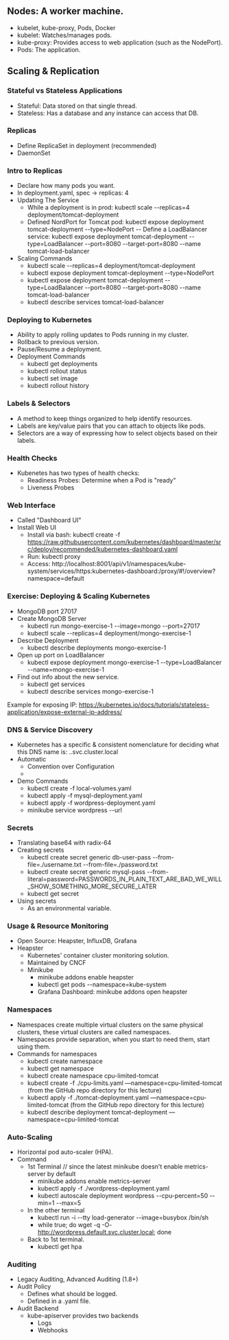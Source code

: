 ## Nodes: A worker machine.
- kubelet, kube-proxy, Pods, Docker
- kubelet: Watches/manages pods.
- kube-proxy: Provides access to web application (such as the NodePort).
- Pods: The application.

## Scaling & Replication
### Stateful vs Stateless Applications
- Stateful: Data stored on that single thread.
- Stateless: Has a database and any instance can access that DB.

### Replicas
- Define ReplicaSet in deployment (recommended)
- DaemonSet

### Intro to Replicas
- Declare how many pods you want.
- In deployment.yaml, spec -> replicas: 4
- Updating The Service
  - While a deployment is in prod: kubectl scale --replicas=4 deployment/tomcat-deployment
  - Defined NordPort for Tomcat pod: kubectl expose deployment tomcat-deployment --type=NodePort
  -- Define a LoadBalancer service: kubectl expose deployment tomcat-deployment --type=LoadBalancer --port=8080 --target-port=8080 --name tomcat-load-balancer
- Scaling Commands
  - kubectl scale --replicas=4 deployment/tomcat-deployment 
  - kubectl expose deployment tomcat-deployment --type=NodePort
  - kubectl expose deployment tomcat-deployment --type=LoadBalancer --port=8080 --target-port=8080 --name tomcat-load-balancer
  - kubectl describe services tomcat-load-balancer

### Deploying to Kubernetes
- Ability to apply rolling updates to Pods running in my cluster.
- Rollback to previous version.
- Pause/Resume a deployment.
- Deployment Commands
  - kubectl get deployments
  - kubectl rollout status
  - kubectl set image
  - kubectl rollout history

### Labels & Selectors
- A method to keep things organized to help identify resources.
- Labels are key/value pairs that you can attach to objects like pods.
- Selectors are a way of expressing how to select objects based on their labels.

### Health Checks
- Kubenetes has two types of health checks:
  - Readiness Probes: Determine when a Pod is "ready"
  - Liveness Probes

### Web Interface
- Called "Dashboard UI"
- Install Web UI
  - Install via bash: kubectl create -f https://raw.githubusercontent.com/kubernetes/dashboard/master/src/deploy/recommended/kubernetes-dashboard.yaml
  - Run: kubectl proxy
  - Access: http://localhost:8001/api/v1/namespaces/kube-system/services/https:kubernetes-dashboard:/proxy/#!/overview?namespace=default

### Exercise: Deploying & Scaling Kubernetes
- MongoDB port 27017
- Create MongoDB Server
  - kubectl run mongo-exercise-1 --image=mongo --port=27017
  - kubectl scale --replicas=4 deployment/mongo-exercise-1
- Describe Deployment
  - kubectl describe deployments mongo-exercise-1
- Open up port on LoadBalancer
  - kubectl expose deployment mongo-exercise-1 --type=LoadBalancer --name=mongo-exercise-1
- Find out info about the new service.
  - kubectl get services
  - kubectl describe services mongo-exercise-1

Example for exposing IP: https://kubernetes.io/docs/tutorials/stateless-application/expose-external-ip-address/

### DNS & Service Discovery
- Kubernetes has a specific & consistent nomenclature for deciding what this DNS name is: <my-service-name>.<my-namespace>.svc.cluster.local
- Automatic
  - Convention over Configuration
  - 
- Demo Commands
  - kubectl create -f local-volumes.yaml
  - kubectl apply -f mysql-deployment.yaml
  - kubectl apply -f wordpress-deployment.yaml
  - minikube service wordpress --url

### Secrets
- Translating base64 with radix-64
- Creating secrets
  - kubectl create secret generic db-user-pass --from-file=./username.txt --from-file=./password.txt
  - kubectl create secret generic mysql-pass --from-literal=password=PASSWORDS_IN_PLAIN_TEXT_ARE_BAD_WE_WILL_SHOW_SOMETHING_MORE_SECURE_LATER
  - kubectl get secret
- Using secrets
  - As an environmental variable.

### Usage & Resource Monitoring
- Open Source: Heapster, InfluxDB, Grafana
- Heapster
  - Kubernetes' container cluster monitoring solution.
  - Maintained by CNCF
  - Minikube
    - minikube addons enable heapster
    - kubectl get pods --namespace=kube-system
    - Grafana Dashboard: minikube addons open heapster

### Namespaces
- Namespaces create multiple virtual clusters on the same physical clusters, these virtual clusters are called namespaces.
- Namespaces provide separation, when you start to need them, start using them.
- Commands for namespaces
  - kubectl create namespace <namespace name>
  - kubectl get namespace
  - kubectl create namespace cpu-limited-tomcat
  - kubectl create -f ./cpu-limits.yaml —namespace=cpu-limited-tomcat (from the GitHub repo directory for this lecture)
  - kubectl apply -f ./tomcat-deployment.yaml —namespace=cpu-limited-tomcat (from the GitHub repo directory for this lecture)
  - kubectl describe deployment tomcat-deployment —namespace=cpu-limited-tomcat

### Auto-Scaling
- Horizontal pod auto-scaler (HPA).
- Command
  - 1st Terminal
    // since the latest minikube doesn't enable metrics-server by default
    - minikube addons enable metrics-server  
    - kubectl apply -f ./wordpress-deployment.yaml
    - kubectl autoscale deployment wordpress --cpu-percent=50 --min=1 --max=5
  - In the other terminal
    - kubectl run -i --tty load-generator --image=busybox /bin/sh
    - while true; do wget -q -O- http://wordpress.default.svc.cluster.local; done
  - Back to 1st terminal.
    - kubectl get hpa
  
### Auditing
- Legacy Auditing, Advanced Auditing (1.8+)
- Audit Policy
  - Defines what should be logged.
  - Defined in a .yaml file.
- Audit Backend
  - kube-apiserver provides two backends
    - Logs
    - Webhooks

